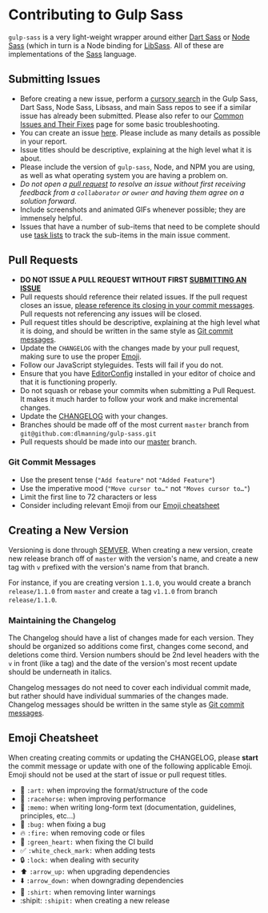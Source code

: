 # Contributing to Gulp Sass

`gulp-sass` is a very light-weight wrapper around either [Dart Sass][] or [Node Sass][] (which in turn is a Node binding for [LibSass][]. All of these are implementations of the [Sass][] language.

[Dart Sass]: http://sass-lang.com/dart-sass
[Node Sass]: https://github.com/sass/node-sass
[LibSass]: https://sass-lang.com/libsass
[Sass]: https://sass-lang.com

## Submitting Issues

* Before creating a new issue, perform a [cursory search](https://github.com/issues?utf8=%E2%9C%93&q=repo%3Adlmanning%2Fgulp-sass+repo%3Asass%2Fdart-sass+repo%3Asass%2Fnode-sass+repo%3Asass%2Flibsass+repo%3Asass%2Fsass+repo%3Asass-eyeglass%2Feyeglass) in the Gulp Sass, Dart Sass, Node Sass, Libsass, and main Sass repos to see if a similar issue has already been submitted. Please also refer to our [Common Issues and Their Fixes](https://github.com/dlmanning/gulp-sass/wiki/Common-Issues-and-Their-Fixes) page for some basic troubleshooting.
* You can create an issue [here](https://github.com/dlmanning/gulp-sass/issues). Please include as many details as possible in your report.
* Issue titles should be descriptive, explaining at the high level what it is about.
* Please include the version of `gulp-sass`, Node, and NPM you are using, as well as what operating system you are having a problem on.
* _Do not open a [pull request](#pull-requests) to resolve an issue without first receiving feedback from a `collaborator` or `owner` and having them agree on a solution forward_.
* Include screenshots and animated GIFs whenever possible; they are immensely helpful.
* Issues that have a number of sub-items that need to be complete should use [task lists](https://github.com/blog/1375%0A-task-lists-in-gfm-issues-pulls-comments) to track the sub-items in the main issue comment.


## Pull Requests

* **DO NOT ISSUE A PULL REQUEST WITHOUT FIRST [SUBMITTING AN ISSUE](#submitting-issues)**
* Pull requests should reference their related issues. If the pull request closes an issue, [please reference its closing in your commit messages](https://help.github.com/articles/closing-issues-via-commit-messages/). Pull requests not referencing any issues will be closed.
* Pull request titles should be descriptive, explaining at the high level what it is doing, and should be written in the same style as [Git commit messages](#git-commit-messages).
* Update the `CHANGELOG` with the changes made by your pull request, making sure to use the proper [Emoji](#emoji-cheatsheet).
* Follow our JavaScript styleguides. Tests will fail if you do not.
* Ensure that you have [EditorConfig](http://editorconfig.org/) installed in your editor of choice and that it is functioning properly.
* Do not squash or rebase your commits when submitting a Pull Request. It makes it much harder to follow your work and make incremental changes.
* Update the [CHANGELOG](#maintaining-thechangelog) with your changes.
* Branches should be made off of the most current `master` branch from `git@github.com:dlmanning/gulp-sass.git`
* Pull requests should be made into our [master](https://github.com/dlmanning/gulp-sass/tree/master) branch.

### Git Commit Messages

* Use the present tense (`"Add feature"` not `"Added Feature"`)
* Use the imperative mood (`"Move cursor to…"` not `"Moves cursor to…"`)
* Limit the first line to 72 characters or less
* Consider including relevant Emoji from our [Emoji cheatsheet](#emoji-cheatsheet)

## Creating a New Version

Versioning is done through [SEMVER](http://semver.org/). When creating a new version, create new release branch off of `master` with the version's name, and create a new tag with `v` prefixed with the version's name from that branch.

For instance, if you are creating version `1.1.0`, you would create a branch `release/1.1.0` from `master` and create a tag `v1.1.0` from branch `release/1.1.0`.

### Maintaining the Changelog

The Changelog should have a list of changes made for each version. They should be organized so additions come first, changes come second, and deletions come third. Version numbers should be 2nd level headers with the `v` in front (like a tag) and the date of the version's most recent update should be underneath in italics.

Changelog messages do not need to cover each individual commit made, but rather should have individual summaries of the changes made. Changelog messages should be written in the same style as [Git commit messages](#git-commit-messages).

## Emoji Cheatsheet

When creating creating commits or updating the CHANGELOG, please **start** the commit message or update with one of the following applicable Emoji. Emoji should not be used at the start of issue or pull request titles.

* :art: `:art:` when improving the format/structure of the code
* :racehorse: `:racehorse:` when improving performance
* :memo: `:memo:` when writing long-form text (documentation, guidelines, principles, etc…)
* :bug: `:bug:` when fixing a bug
* :fire: `:fire:` when removing code or files
* :green_heart: `:green_heart:` when fixing the CI build
* :white_check_mark: `:white_check_mark:` when adding tests
* :lock: `:lock:` when dealing with security
* :arrow_up: `:arrow_up:` when upgrading dependencies
* :arrow_down: `:arrow_down:` when downgrading dependencies
* :shirt: `:shirt:` when removing linter warnings
* :shipit: `:shipit:` when creating a new release
